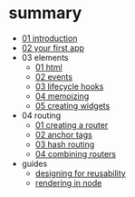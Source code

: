 # summary

* [01 introduction](./01_introduction.md)
* [02 your first app](./02_your_first_app.md)
* 03 elements
  * [01 html](./03_elements/01_html.md)
  * [02 events](./03_elements/02_events.md)
  * [03 lifecycle hooks](./03_elements/03_lifecycle_hooks.md)
  * [04 memoizing](./03_elements/04_memoizing.md)
  * [05 creating widgets](./03_elements/05_creating_widgets.md)
* 04 routing
  * [01 creating a router](./04_routing/01_creating_a_router.md)
  * [02 anchor tags](./04_routing/02_anchor_tags.md)
  * [03 hash routing](./04_routing/03_hash_routing.md)
  * [04 combining routers](./04_routing/04_combining_routers.md)
* guides
  * [designing for reusability](./guides/designing-for-reusability.md)
  * [rendering in node](./guides/rendering-in-node.md)
